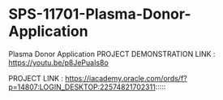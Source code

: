 # SPS-11701-Plasma-Donor-Application
Plasma Donor Application
PROJECT DEMONSTRATION LINK : https://youtu.be/p8JePuaIs8o


PROJECT LINK : https://iacademy.oracle.com/ords/f?p=14807:LOGIN_DESKTOP:22574821702311:::::
